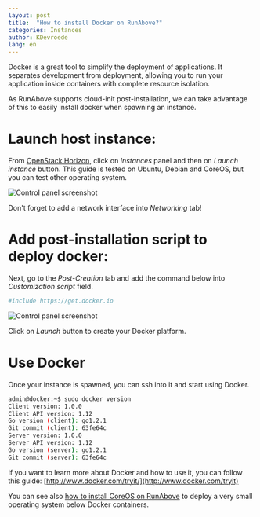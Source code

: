 ```yaml
---
layout: post
title:  "How to install Docker on RunAbove?"
categories: Instances
author: KDevroede
lang: en
---
```


Docker is a great tool to simplify the deployment of applications. It separates development from deployment, allowing you to run your application inside containers with complete resource isolation.

As RunAbove supports cloud-init post-installation, we can take advantage of this to easily install docker when spawning an instance.

# Launch host instance:

From [OpenStack Horizon](https://cloud.runabove.com/horizon/), click on _Instances_ panel and then on _Launch instance_ button. This guide is tested on Ubuntu, Debian and CoreOS, but you can test other operating system.

![Control panel screenshot](http://community.runabove.com/public/files/LzBsy2lfpeVYuJv03ii5.png)

Don't forget to add a network interface into _Networking_ tab!

# Add post-installation script to deploy docker:

Next, go to the _Post-Creation_ tab and add the command below into _Customization script_ field.

```bash
#include https://get.docker.io
```

![Control panel screenshot](http://community.runabove.com/public/files/7MPJC8i8FL2bXpFd3ax0.png)

Click on _Launch_ button to create your Docker platform.

# Use Docker

Once your instance is spawned, you can ssh into it and start using Docker.

```bash
admin@docker:~$ sudo docker version
Client version: 1.0.0
Client API version: 1.12
Go version (client): go1.2.1
Git commit (client): 63fe64c
Server version: 1.0.0
Server API version: 1.12
Go version (server): go1.2.1
Git commit (server): 63fe64c
```

If you want to learn more about Docker and how to use it, you can follow this guide:
[http://www.docker.com/tryit/](http://www.docker.com/tryit)

You can see also [how to install CoreOS on RunAbove](/kb/en/instances/how-to-deploy-core-os-on-runabove.html) to deploy a very small operating system below Docker containers.

